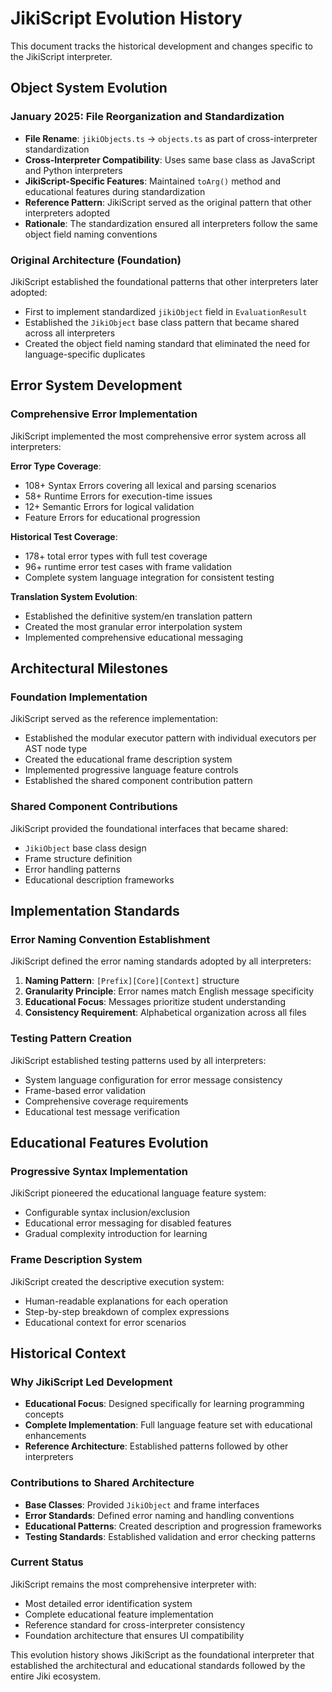 # JikiScript Evolution History

This document tracks the historical development and changes specific to the JikiScript interpreter.

## Object System Evolution

### January 2025: File Reorganization and Standardization

- **File Rename**: `jikiObjects.ts` → `objects.ts` as part of cross-interpreter standardization
- **Cross-Interpreter Compatibility**: Uses same base class as JavaScript and Python interpreters
- **JikiScript-Specific Features**: Maintained `toArg()` method and educational features during standardization
- **Reference Pattern**: JikiScript served as the original pattern that other interpreters adopted
- **Rationale**: The standardization ensured all interpreters follow the same object field naming conventions

### Original Architecture (Foundation)

JikiScript established the foundational patterns that other interpreters later adopted:

- First to implement standardized `jikiObject` field in `EvaluationResult`
- Established the `JikiObject` base class pattern that became shared across all interpreters
- Created the object field naming standard that eliminated the need for language-specific duplicates

## Error System Development

### Comprehensive Error Implementation

JikiScript implemented the most comprehensive error system across all interpreters:

**Error Type Coverage**:

- 108+ Syntax Errors covering all lexical and parsing scenarios
- 58+ Runtime Errors for execution-time issues
- 12+ Semantic Errors for logical validation
- Feature Errors for educational progression

**Historical Test Coverage**:

- 178+ total error types with full test coverage
- 96+ runtime error test cases with frame validation
- Complete system language integration for consistent testing

**Translation System Evolution**:

- Established the definitive system/en translation pattern
- Created the most granular error interpolation system
- Implemented comprehensive educational messaging

## Architectural Milestones

### Foundation Implementation

JikiScript served as the reference implementation:

- Established the modular executor pattern with individual executors per AST node type
- Created the educational frame description system
- Implemented progressive language feature controls
- Established the shared component contribution pattern

### Shared Component Contributions

JikiScript provided the foundational interfaces that became shared:

- `JikiObject` base class design
- Frame structure definition
- Error handling patterns
- Educational description frameworks

## Implementation Standards

### Error Naming Convention Establishment

JikiScript defined the error naming standards adopted by all interpreters:

1. **Naming Pattern**: `[Prefix][Core][Context]` structure
2. **Granularity Principle**: Error names match English message specificity
3. **Educational Focus**: Messages prioritize student understanding
4. **Consistency Requirement**: Alphabetical organization across all files

### Testing Pattern Creation

JikiScript established testing patterns used by all interpreters:

- System language configuration for error message consistency
- Frame-based error validation
- Comprehensive coverage requirements
- Educational test message verification

## Educational Features Evolution

### Progressive Syntax Implementation

JikiScript pioneered the educational language feature system:

- Configurable syntax inclusion/exclusion
- Educational error messaging for disabled features
- Gradual complexity introduction for learning

### Frame Description System

JikiScript created the descriptive execution system:

- Human-readable explanations for each operation
- Step-by-step breakdown of complex expressions
- Educational context for error scenarios

## Historical Context

### Why JikiScript Led Development

- **Educational Focus**: Designed specifically for learning programming concepts
- **Complete Implementation**: Full language feature set with educational enhancements
- **Reference Architecture**: Established patterns followed by other interpreters

### Contributions to Shared Architecture

- **Base Classes**: Provided `JikiObject` and frame interfaces
- **Error Standards**: Defined error naming and handling conventions
- **Educational Patterns**: Created description and progression frameworks
- **Testing Standards**: Established validation and error checking patterns

### Current Status

JikiScript remains the most comprehensive interpreter with:

- Most detailed error identification system
- Complete educational feature implementation
- Reference standard for cross-interpreter consistency
- Foundation architecture that ensures UI compatibility

This evolution history shows JikiScript as the foundational interpreter that established the architectural and educational standards followed by the entire Jiki ecosystem.
